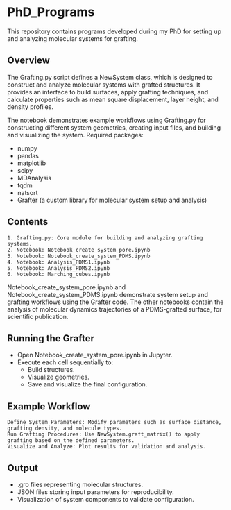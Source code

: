 # PhD_Programs
This repository contains programs developed during my PhD for setting up and analyzing molecular systems for grafting.

## Overview

The Grafting.py script defines a NewSystem class, which is designed to construct and analyze molecular systems with grafted structures. It provides an interface to build surfaces, apply grafting techniques, and calculate properties such as mean square displacement, layer height, and density profiles.

The notebook demonstrates example workflows using Grafting.py for constructing different system geometries, creating input files, and building and visualizing the system.
Required packages:
- numpy
- pandas
- matplotlib
- scipy
- MDAnalysis
- tqdm
- natsort
- Grafter (a custom library for molecular system setup and analysis)

## Contents

    1. Grafting.py: Core module for building and analyzing grafting systems.
    2. Notebook: Notebook_create_system_pore.ipynb
    3. Notebook: Notebook_create_system_PDMS.ipynb
    4. Notebook: Analysis_PDMS1.ipynb
    5. Notebook: Analysis_PDMS2.ipynb
    6. Notebook: Marching_cubes.ipynb

Notebook_create_system_pore.ipynb and Notebook_create_system_PDMS.ipynb demonstrate system setup and grafting workflows using the Grafter code.
The other notebooks contain the analysis of molecular dynamics trajectories of a PDMS-grafted surface, for scientific publication.

## Running the Grafter

- Open Notebook_create_system_pore.ipynb in Jupyter.
- Execute each cell sequentially to:
  - Build structures.
  - Visualize geometries.
  - Save and visualize the final configuration.

## Example Workflow

    Define System Parameters: Modify parameters such as surface distance, grafting density, and molecule types.
    Run Grafting Procedures: Use NewSystem.graft_matrix() to apply grafting based on the defined parameters.
    Visualize and Analyze: Plot results for validation and analysis.

## Output

- .gro files representing molecular structures.
- JSON files storing input parameters for reproducibility.
- Visualization of system components to validate configuration.
